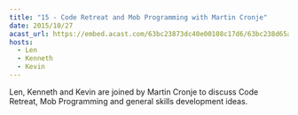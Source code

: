 ```yaml
---
title: "15 - Code Retreat and Mob Programming with Martin Cronje"
date: 2015/10/27
acast_url: https://embed.acast.com/63bc23873dc40e00108c17d6/63bc238d65ae3d001128d7e2
hosts:
  - Len
  - Kenneth
  - Kevin
---
```


Len, Kenneth and Kevin are joined by Martin Cronje to discuss Code Retreat, Mob Programming and general skills development ideas.
